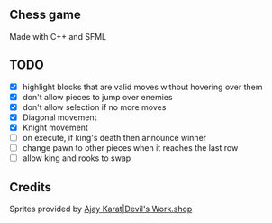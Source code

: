 
## Chess game 
Made with C++ and SFML

## TODO
- [x] highlight blocks that are valid moves without hovering over them
- [x] don't allow pieces to jump over enemies
- [x] don't allow selection if no more moves
- [x] Diagonal movement
- [x] Knight movement
- [ ] on execute, if king's death then announce winner
- [ ] change pawn to other pieces when it reaches the last row
- [ ] allow king and rooks to swap

## Credits
Sprites provided by [Ajay Karat|Devil's Work.shop](https://devilsworkshop.itch.io/pixel-art-chess-asset-pack)

